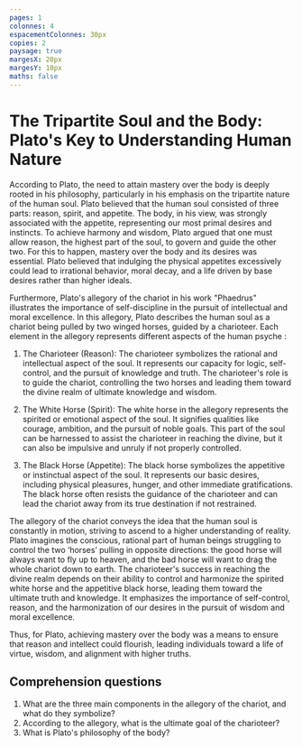 ```yaml
---
pages: 1
colonnes: 4
espacementColonnes: 30px
copies: 2
paysage: true
margesX: 20px
margesY: 10px
maths: false
---
```


# The Tripartite Soul and the Body: Plato's Key to Understanding Human Nature

According to Plato, the need to attain mastery over the body is deeply rooted in his philosophy, particularly in his emphasis on the tripartite nature of the human soul. Plato believed that the human soul consisted of three parts: reason, spirit, and appetite. The body, in his view, was strongly associated with the appetite, representing our most primal desires and instincts. To achieve harmony and wisdom, Plato argued that one must allow reason, the highest part of the soul, to govern and guide the other two. For this to happen, mastery over the body and its desires was essential. Plato believed that indulging the physical appetites excessively could lead to irrational behavior, moral decay, and a life driven by base desires rather than higher ideals.

Furthermore, Plato's allegory of the chariot in his work "Phaedrus" illustrates the importance of self-discipline in the pursuit of intellectual and moral excellence. In this allegory, Plato describes the human soul as a chariot being pulled by two winged horses, guided by a charioteer. Each element in the allegory represents different aspects of the human psyche :

1. The Charioteer (Reason): The charioteer symbolizes the rational and intellectual aspect of the soul. It represents our capacity for logic, self-control, and the pursuit of knowledge and truth. The charioteer's role is to guide the chariot, controlling the two horses and leading them toward the divine realm of ultimate knowledge and wisdom.

2. The White Horse (Spirit): The white horse in the allegory represents the spirited or emotional aspect of the soul. It signifies qualities like courage, ambition, and the pursuit of noble goals. This part of the soul can be harnessed to assist the charioteer in reaching the divine, but it can also be impulsive and unruly if not properly controlled.

3. The Black Horse (Appetite): The black horse symbolizes the appetitive or instinctual aspect of the soul. It represents our basic desires, including physical pleasures, hunger, and other immediate gratifications. The black horse often resists the guidance of the charioteer and can lead the chariot away from its true destination if not restrained.

The allegory of the chariot conveys the idea that the human soul is constantly in motion, striving to ascend to a higher understanding of reality. Plato imagines the conscious, rational part of human beings struggling to control the two ‘horses’ pulling in opposite directions: the good horse will always want to fly up to heaven, and the bad horse will want to drag the whole chariot down to earth. The charioteer's success in reaching the divine realm depends on their ability to control and harmonize the spirited white horse and the appetitive black horse, leading them toward the ultimate truth and knowledge. It emphasizes the importance of self-control, reason, and the harmonization of our desires in the pursuit of wisdom and moral excellence.

Thus, for Plato, achieving mastery over the body was a means to ensure that reason and intellect could flourish, leading individuals toward a life of virtue, wisdom, and alignment with higher truths.

## Comprehension questions
1. What are the three main components in the allegory of the chariot, and what do they symbolize?
2. According to the allegory, what is the ultimate goal of the charioteer?
3. What is Plato's philosophy of the body?
